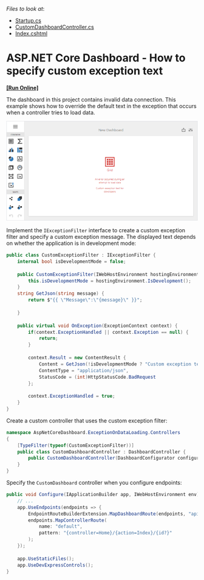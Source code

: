 <!-- default file list -->
*Files to look at*:
* [Startup.cs](./CS/AspNetCoreDashboard.ExceptionOnDataLoading/Startup.cs) 
* [CustomDashboardController.cs](./CS/AspNetCoreDashboard.ExceptionOnDataLoading/Controllers/CustomDashboardController.cs)
* [Index.cshtml](./CS/AspNetCoreDashboard.ExceptionOnDataLoading/Views/Home/Index.cshtml)

<!-- default file list end -->

# ASP.NET Core Dashboard - How to specify custom exception text
<!-- run online -->
**[[Run Online]](https://codecentral.devexpress.com/267254341/)**
<!-- run online end -->

The dashboard in this project contains invalid data connection. This example shows how to override the default text in the exception that occurs when a controller tries to load data.

![](image/web-exception-on-data-loading.png)

Implement the `IExceptionFilter` interface to create a custom exception filter and specify a custom exception message. The displayed text depends on whether the application is in development mode:

```cs
public class CustomExceptionFilter : IExceptionFilter {
	internal bool isDevelopmentMode = false;

	public CustomExceptionFilter(IWebHostEnvironment hostingEnvironment) {
		this.isDevelopmentMode = hostingEnvironment.IsDevelopment();
	}
	string GetJson(string message) {
		return $"{{ \"Message\":\"{message}\" }}";

	}        

	public virtual void OnException(ExceptionContext context) {
		if(context.ExceptionHandled || context.Exception == null) {
			return;
		}

		context.Result = new ContentResult {
			Content = GetJson(!isDevelopmentMode ? "Custom exception text for end users" : "Custom exception text for developers"),
			ContentType = "application/json",
			StatusCode = (int)HttpStatusCode.BadRequest
		};

		context.ExceptionHandled = true;
	}
}
```

Create a custom controller that uses the custom exception filter:

```cs
namespace AspNetCoreDashboard.ExceptionOnDataLoading.Controllers
{
    [TypeFilter(typeof(CustomExceptionFilter))]
    public class CustomDashboardController : DashboardController {
        public CustomDashboardController(DashboardConfigurator configurator) : base(configurator) { }
    }
}
```

Specify the `CustomDashboard` controller when you configure endpoints:

```cs
public void Configure(IApplicationBuilder app, IWebHostEnvironment env) {
	// ...
	app.UseEndpoints(endpoints => {
		EndpointRouteBuilderExtension.MapDashboardRoute(endpoints, "api/dashboards", "CustomDashboard");
		endpoints.MapControllerRoute(
			name: "default",
			pattern: "{controller=Home}/{action=Index}/{id?}"
		);
	});

	app.UseStaticFiles();
	app.UseDevExpressControls();
}
```

